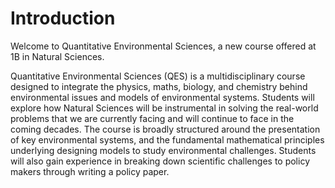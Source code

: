 # Introduction

Welcome to Quantitative Environmental Sciences, a new course offered at 1B in Natural Sciences.

Quantitative Environmental Sciences (QES) is a multidisciplinary course designed to integrate the physics, maths, biology, and chemistry behind environmental issues and models of environmental systems.
Students will explore how Natural Sciences will be instrumental in solving the real-world problems that we are currently facing and will continue to face in the coming decades.
The course is broadly structured around the presentation of key environmental systems, and the fundamental mathematical principles underlying designing models to study environmental challenges.
Students will also gain experience in breaking down scientific challenges to policy makers through writing a policy paper.
